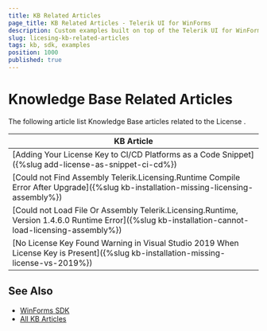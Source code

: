 ```yaml
---
title: KB Related Articles
page_title: KB Related Articles - Telerik UI for WinForms
description: Custom examples built on top of the Telerik UI for WinForms control.
slug: licesing-kb-related-articles
tags: kb, sdk, examples
position: 1000
published: true
---
```


# Knowledge Base Related Articles

The following article list Knowledge Base articles related to the License .
<!--KB Articles Table-->

|KB Article|
|----|
|[Adding Your License Key to CI/CD Platforms as a Code Snippet]({%slug add-license-as-snippet-ci-cd%})|
|[Could not Find Assembly Telerik.Licensing.Runtime Compile Error After Upgrade]({%slug kb-installation-missing-licensing-assembly%})|
|[Could not Load File Or Assembly Telerik.Licensing.Runtime, Version 1.4.6.0 Runtime Error]({%slug kb-installation-cannot-load-licensing-assembly%})|
|[No License Key Found Warning in Visual Studio 2019 When License Key is Present]({%slug kb-installation-missing-license-vs-2019%})|

## See Also

* [WinForms SDK](https://github.com/telerik/winforms-sdk)
* [All KB Articles](https://docs.telerik.com/devtools/winforms/knowledge-base)
